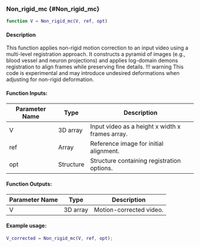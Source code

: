 ### Non_rigid_mc {#Non_rigid_mc}

```matlab
function V = Non_rigid_mc(V, ref, opt)
```

#### Description
This function applies non-rigid motion correction to an input video using a
multi-level registration approach. It constructs a pyramid of images (e.g.,
blood vessel and neuron projections) and applies log-domain demons registration
to align frames while preserving fine details.
!!! warning
    This code is experimental and may introduce undesired deformations when adjusting for non-rigid deformation.

#### Function Inputs:
| Parameter Name | Type   | Description                      |
|---------------|--------|----------------------------------|
| V             | 3D array | Input video as a height x width x frames array.|
| ref           | Array  | Reference image for initial alignment.|
| opt           | Structure| Structure containing registration options. |

#### Function Outputs:
| Parameter Name | Type   | Description                      |
|---------------|--------|----------------------------------|
| V             | 3D array | Motion-corrected video.          |

#### Example usage:
```matlab
V_corrected = Non_rigid_mc(V, ref, opt);
```
